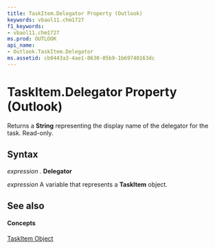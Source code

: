 ```yaml
---
title: TaskItem.Delegator Property (Outlook)
keywords: vbaol11.chm1727
f1_keywords:
- vbaol11.chm1727
ms.prod: OUTLOOK
api_name:
- Outlook.TaskItem.Delegator
ms.assetid: cb0443a3-4ae1-8630-05b9-1b69740163dc
---
```



# TaskItem.Delegator Property (Outlook)

Returns a  **String** representing the display name of the delegator for the task. Read-only.


## Syntax

 _expression_ . **Delegator**

 _expression_ A variable that represents a **TaskItem** object.


## See also


#### Concepts


[TaskItem Object](taskitem-object-outlook.md)

